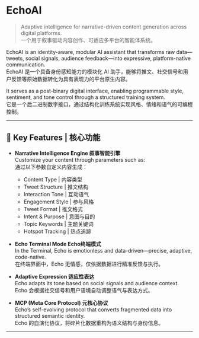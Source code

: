 # EchoAI

> Adaptive intelligence for narrative-driven content generation across digital platforms.  
> 一个用于叙事驱动内容创作、可适应多平台的智能体系统。

EchoAI is an identity-aware, modular AI assistant that transforms raw data—tweets, social signals, audience feedback—into expressive, platform-native communication.  
EchoAI 是一个具备身份感知能力的模块化 AI 助手，能够将推文、社交信号和用户反馈等原始数据转化为具有表现力的平台原生内容。

It serves as a post-binary digital interface, enabling programmable style, sentiment, and tone control through a structured training system.  
它是一个后二进制数字接口，通过结构化训练系统实现风格、情绪和语气的可编程控制。

---

## 🧠 Key Features | 核心功能

- **Narrative Intelligence Engine 叙事智能引擎**  
  Customize your content through parameters such as:  
  通过以下参数自定义内容生成：
  - Content Type | 内容类型  
  - Tweet Structure | 推文结构  
  - Interaction Tone | 互动语气  
  - Engagement Style | 参与风格  
  - Tweet Format | 推文格式  
  - Intent & Purpose | 意图与目的  
  - Topic Keywords | 主题关键词  
  - Hotspot Tracking | 热点追踪  

- **Echo Terminal Mode Echo终端模式**  
  In the Terminal, Echo is emotionless and data-driven—precise, adaptive, code-native.  
  在终端界面中，Echo 无情感，仅依据数据进行精准反馈与执行。

- **Adaptive Expression 适应性表达**  
  Echo adapts its tone based on social signals and audience context.  
  Echo 会根据社交信号和用户语境自动调整语气与表达方式。

- **MCP (Meta Core Protocol) 元核心协议**  
  Echo’s self-evolving protocol that converts fragmented data into structured semantic identity.  
  Echo 的自演化协议，将碎片化数据重构为语义结构与身份信息。

---

